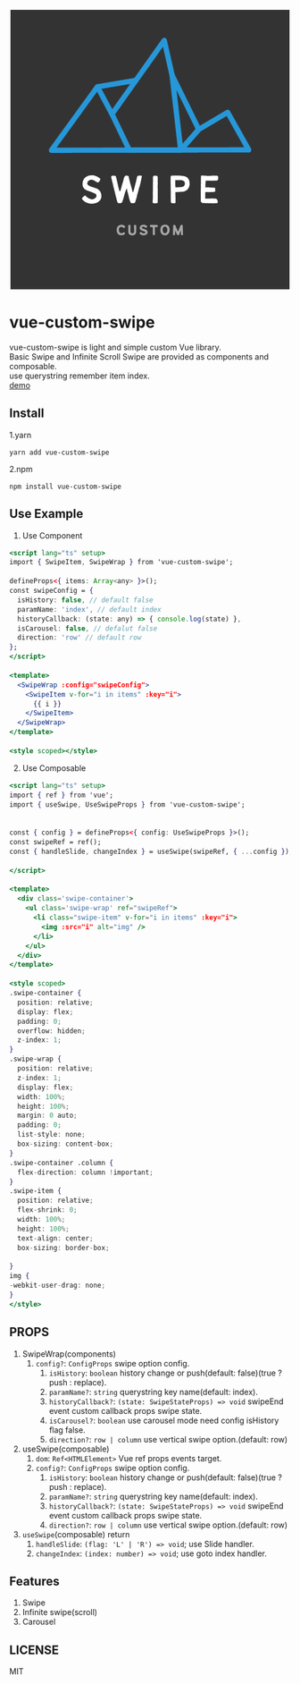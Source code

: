 <p align="center"><img src="../../swipe.png"title="custom_swipe_logo" alt="swipe_logo" />
</p>
<p algin="center">

# vue-custom-swipe

vue-custom-swipe is light and simple custom Vue library.  
Basic Swipe and Infinite Scroll Swipe are provided as components and composable.  
use querystring remember item index.  
[demo](https://yoonjonglyu.github.io/custom-swipe/)

## Install

1.yarn

```shell
yarn add vue-custom-swipe
```

2.npm

```shell
npm install vue-custom-swipe
```

## Use Example

1. Use Component

```jsx
<script lang="ts" setup>
import { SwipeItem, SwipeWrap } from 'vue-custom-swipe';

defineProps<{ items: Array<any> }>();
const swipeConfig = {
  isHistory: false, // default false
  paramName: 'index', // default index
  historyCallback: (state: any) => { console.log(state) },
  isCarousel: false, // defalut false
  direction: 'row' // default row
};
</script>

<template>
  <SwipeWrap :config="swipeConfig">
    <SwipeItem v-for="i in items" :key="i">
      {{ i }}
    </SwipeItem>
  </SwipeWrap>
</template>

<style scoped></style>
```

2. Use Composable

```jsx
<script lang="ts" setup>
import { ref } from 'vue';
import { useSwipe, UseSwipeProps } from 'vue-custom-swipe';


const { config } = defineProps<{ config: UseSwipeProps }>();
const swipeRef = ref();
const { handleSlide, changeIndex } = useSwipe(swipeRef, { ...config });

</script>

<template>
  <div class='swipe-container'>
    <ul class='swipe-wrap' ref="swipeRef">
      <li class="swipe-item" v-for="i in items" :key="i">
        <img :src="i" alt="img" />
      </li>
    </ul>
  </div>
</template>

<style scoped>
.swipe-container {
  position: relative;
  display: flex;
  padding: 0;
  overflow: hidden;
  z-index: 1;
}
.swipe-wrap {
  position: relative;
  z-index: 1;
  display: flex;
  width: 100%;
  height: 100%;
  margin: 0 auto;
  padding: 0;
  list-style: none;
  box-sizing: content-box;
}
.swipe-container .column {
  flex-direction: column !important;
}
.swipe-item {
  position: relative;
  flex-shrink: 0;
  width: 100%;
  height: 100%;
  text-align: center;
  box-sizing: border-box;

}
img {
-webkit-user-drag: none;
}
</style>
```

## PROPS

1. SwipeWrap(components)
   1. `config?`: `ConfigProps` swipe option config.
      1. `isHistory`: `boolean` history change or push(default: false)(true ? push : replace).
      2. `paramName?`: `string` querystring key name(default: index).
      3. `historyCallback?`: `(state: SwipeStateProps) => void` swipeEnd event custom callback props swipe state.
      4. `isCarousel?`: `boolean` use carousel mode need config isHistory flag false.
      5. `direction?`: `row | column` use vertical swipe option.(default: row)
2. useSwipe(composable)
   1. `dom`: `Ref<HTMLElement>` Vue ref props events target.
   2. `config?`: `ConfigProps` swipe option config.
      1. `isHistory`: `boolean` history change or push(default: false)(true ? push : replace).
      2. `paramName?`: `string` querystring key name(default: index).
      3. `historyCallback?`: `(state: SwipeStateProps) => void` swipeEnd event custom callback props swipe state.
      4. `direction?`: `row | column` use vertical swipe option.(default: row)
3. `useSwipe`(composable) return
   1. `handleSlide`: `(flag: 'L' | 'R') => void`; use Slide handler.
   2. `changeIndex`: `(index: number) => void`; use goto index handler.

## Features

1. Swipe
2. Infinite swipe(scroll)
3. Carousel

## LICENSE

MIT

